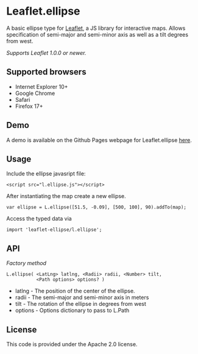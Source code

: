 Leaflet.ellipse
===============

A basic ellipse type for [Leaflet](http://leafletjs.com), a JS 
library for interactive maps.  Allows specification of semi-major and
semi-minor axis as well as a tilt degrees from west.

*Supports Leaflet 1.0.0 or newer.*

## Supported browsers

* Internet Explorer 10+
* Google Chrome
* Safari
* Firefox 17+

## Demo

A demo is available on the Github Pages webpage for Leaflet.ellipse [here](http://jdfergason.github.io/Leaflet.Ellipse/).

## Usage

Include the ellipse javasript file:

    <script src="l.ellipse.js"></script>

After instantiating the map create a new ellipse.

    var ellipse = L.ellipse([51.5, -0.09], [500, 100], 90).addTo(map);

Access the typed data via

    import 'leaflet-ellipse/l.ellipse';


## API

*Factory method*

    L.ellipse( <LatLng> latlng, <Radii> radii, <Number> tilt, 
               <Path options> options? )

 * latlng  - The position of the center of the ellipse.
 * radii   - The semi-major and semi-minor axis in meters
 * tilt    - The rotation of the ellipse in degrees from west
 * options - Options dictionary to pass to L.Path

## License

This code is provided under the Apache 2.0 license.
